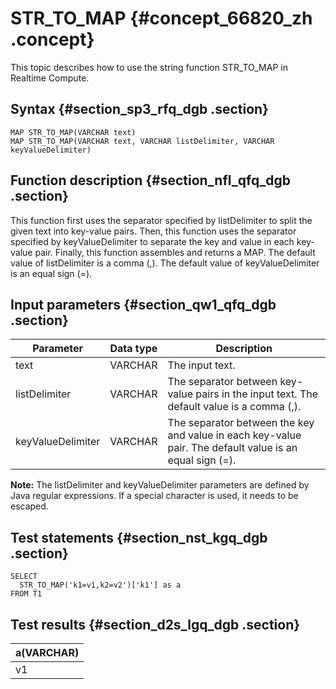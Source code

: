 # STR\_TO\_MAP {#concept_66820_zh .concept}

This topic describes how to use the string function STR\_TO\_MAP in Realtime Compute.

## Syntax {#section_sp3_rfq_dgb .section}

```
MAP STR_TO_MAP(VARCHAR text)
MAP STR_TO_MAP(VARCHAR text, VARCHAR listDelimiter, VARCHAR keyValueDelimiter)

```

## Function description {#section_nfl_qfq_dgb .section}

This function first uses the separator specified by listDelimiter to split the given text into key-value pairs. Then, this function uses the separator specified by keyValueDelimiter to separate the key and value in each key-value pair. Finally, this function assembles and returns a MAP. The default value of listDelimiter is a comma \(,\). The default value of keyValueDelimiter is an equal sign \(=\).

## Input parameters {#section_qw1_qfq_dgb .section}

|Parameter|Data type|Description|
|---------|---------|-----------|
|text|VARCHAR|The input text.|
|listDelimiter|VARCHAR|The separator between key-value pairs in the input text. The default value is a comma \(,\).|
|keyValueDelimiter|VARCHAR|The separator between the key and value in each key-value pair. The default value is an equal sign \(=\).|

**Note:** The listDelimiter and keyValueDelimiter parameters are defined by Java regular expressions. If a special character is used, it needs to be escaped.

## Test statements {#section_nst_kgq_dgb .section}

```
SELECT
  STR_TO_MAP('k1=v1,k2=v2')['k1'] as a
FROM T1
```

## Test results {#section_d2s_lgq_dgb .section}

|a\(VARCHAR\)|
|------------|
|v1|

